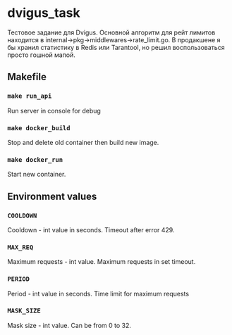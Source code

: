 # dvigus_task

Тестовое задание для Dvigus. Основной алгоритм для рейт лимитов находится в internal->pkg->middlewares->rate_limit.go.
В продакшене я бы хранил статистику в Redis или Tarantool, но решил воспользоваться просто гошной мапой.

## Makefile

### `make run_api`

Run server in console for debug

### `make docker_build`

Stop and delete old container then build new image.

### `make docker_run`

Start new container.

## Environment values

### `COOLDOWN`

Cooldown - int value in seconds. Timeout after error 429.

### `MAX_REQ`

Maximum requests - int value. Maximum requests in set timeout.

### `PERIOD`

Period - int value in seconds. Time limit for maximum requests

### `MASK_SIZE`

Mask size - int value. Can be from 0 to 32.

